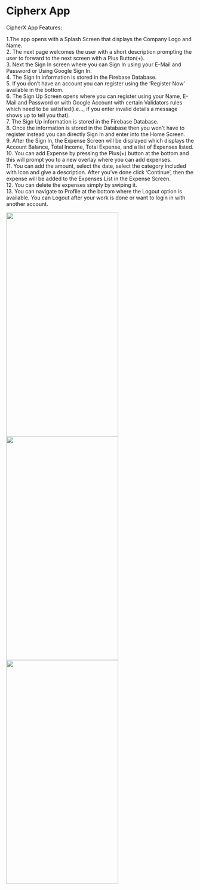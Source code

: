 # Cipherx App

CipherX App Features:

1.The app opens with a Splash Screen that displays the Company Logo and Name.   
2. The next page welcomes the user with a short description prompting the user to forward to the next screen with a Plus Button(+).    
3. Next the Sign In screen where you can Sign In using your E-Mail and Password or Using Google Sign In.    
4. The Sign In information is stored in the Firebase Database.   
5. If you don’t have an account you can register using the ‘Register Now’ available in the bottom.    
6. The Sign Up Screen opens where you can register using your Name, E-Mail and Password or with Google Account with certain Validators rules which need to be satisfied(i.e…, if you enter invalid details a message shows up to tell you that).   
7. The Sign Up information is stored in the Firebase Database.   
8. Once the information is stored in the Database then you won't have to register instead you can directly Sign In and enter into the Home Screen.   
9. After the Sign In, the Expense Screen will be displayed which displays the Account Balance, Total Income, Total Expense, and  a list of Expenses listed.  
10. You can add Expense by pressing the Plus(+) button at the bottom and this will prompt you to a new overlay where you can add expenses.  
11. You can add the amount, select the date, select the category included with Icon and give a description. After you’ve done click ‘Continue’, then the expense will be added to the Expenses List in the Expense Screen.  
12. You can delete the expenses simply by swiping it.  
13. You can navigate to Profile at the bottom where the Logout option is available. You can Logout after your work is done or want to login in with another account.   

<img src="https://github.com/suraajm21/CipherSchools-Flutter-Assignment/assets/96039244/814cc1ad-4265-46e8-b3f1-446e96b0aa66" width=300 height=600>   <img src="https://github.com/suraajm21/CipherSchools-Flutter-Assignment/assets/96039244/e223bde7-6450-4f8c-be5f-214d7edd602c" width=300 height=600>   <img src="https://github.com/suraajm21/CipherSchools-Flutter-Assignment/assets/96039244/840a71b1-caf8-465a-9406-e69ee6f51fe3" width=300 height=600>







